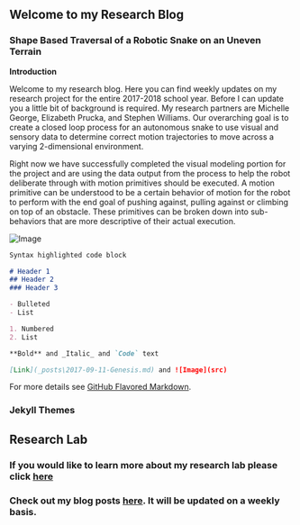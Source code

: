 ## Welcome to my Research Blog


### Shape Based Traversal of a Robotic Snake on an Uneven Terrain

**Introduction**

Welcome to my research blog. Here you can find weekly updates on my research project for the entire 2017-2018 school year. Before I can update you a little bit of background is required. My research partners are Michelle George, Elizabeth Prucka, and Stephen Williams. Our overarching goal is to create a closed loop process for an autonomous snake to use visual and sensory data to determine correct motion trajectories to move across a varying 2-dimensional environment.

Right now we have successfully completed the visual modeling portion for the project and are using the data output from the process to help the robot deliberate through with motion primitives should be executed. A motion primitive can be understood to be a certain behavior of motion for the robot to perform with the end goal of pushing against, pulling against or climbing on top of an obstacle. These primitives can be broken down into sub-behaviors that are more descriptive of their actual execution.

![Image](src)

```markdown
Syntax highlighted code block

# Header 1
## Header 2
### Header 3

- Bulleted
- List

1. Numbered
2. List

**Bold** and _Italic_ and `Code` text

[Link](_posts\2017-09-11-Genesis.md) and ![Image](src)
```

For more details see [GitHub Flavored Markdown](https://guides.github.com/features/mastering-markdown/).

### Jekyll Themes

## Research Lab

### If you would like to learn more about my research lab please click [here](lab.md)

### Check out my blog posts [here](posts/2017/09/11/Genesis.md). It will be updated on a weekly basis.
